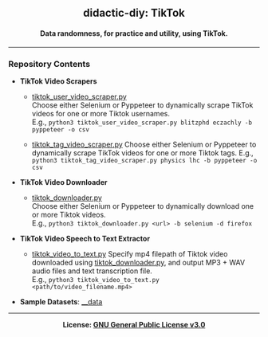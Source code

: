 <h2 align='center'>didactic-diy: TikTok</h2>
<h4 align='center'>Data randomness, for practice and utility, using 
TikTok.</h4>

---

### Repository Contents
- <b>TikTok Video Scrapers</b>
  - [tiktok_user_video_scraper.py](https://github.com/kariemoorman/didactic-diy/blob/main/tiktok/__scripts/tiktok_scraper/tiktok_user_video_scraper.py)  
    Choose either Selenium or Pyppeteer to dynamically scrape TikTok videos for one or more Tiktok usernames.  
      E.g., ```python3 tiktok_user_video_scraper.py blitzphd eczachly -b pyppeteer -o csv```

  - [tiktok_tag_video_scraper.py](https://github.com/kariemoorman/didactic-diy/blob/main/tiktok/__scripts/tiktok_scraper/tiktok_tag_video_scraper.py)
    Choose either Selenium or Pyppeteer to dynamically scrape TikTok videos for one or more Tiktok tags.
    E.g., ```python3 tiktok_tag_video_scraper.py physics lhc -b pyppeteer -o csv```

- <b>TikTok Video Downloader</b>
  - [tiktok_downloader.py](https://github.com/kariemoorman/didactic-diy/blob/main/tiktok/__scripts/tiktok_downloader.py)  
    Choose either Selenium or Pyppeteer to dynamically download one or more Tiktok videos.  
      E.g., ```python3 tiktok_downloader.py <url> -b selenium -d firefox```

- <b>TikTok Video Speech to Text Extractor</b>
  - [tiktok_video_to_text.py](https://github.com/kariemoorman/didactic-diy/blob/main/tiktok/__scripts/tiktok_video_to_text.py)
    Specify mp4 filepath of Tiktok video downloaded using [tiktok_downloader.py](https://github.com/kariemoorman/didactic-diy/blob/main/tiktok/__scripts/tiktok_downloader.py), and output MP3 + WAV audio files and text transcription file.  
      E.g., ```python3 tiktok_video_to_text.py <path/to/video_filename.mp4>```

- <b>Sample Datasets</b>: [__data](https://github.com/kariemoorman/didactic-diy/tree/main/tiktok/__data)

---

<p align='center'><b>License: <a href='https://choosealicense.com/licenses/gpl-3.0/'>GNU General 
Public License v3.0</a></b></p>
